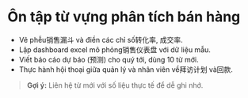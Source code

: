 # Ôn tập từ vựng phân tích bán hàng

- Vẽ phễu销售漏斗 và điền các chỉ số转化率, 成交率.
- Lập dashboard excel mô phỏng销售仪表盘 với dữ liệu mẫu.
- Viết báo cáo dự báo (预测) cho quý tới, dùng 10 từ mới.
- Thực hành hội thoại giữa quản lý và nhân viên về拜访计划 và回款.

> **Gợi ý:** Liên hệ từ mới với số liệu thực tế để dễ ghi nhớ.
